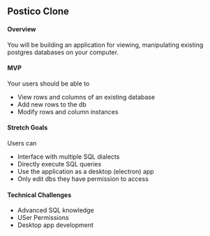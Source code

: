 ## Postico Clone

#### Overview
You will be building an application for viewing, manipulating existing postgres databases on your computer. 


#### MVP
Your users should be able to
* View rows and columns of an existing database
* Add new rows to the db
* Modify rows and column instances

#### Stretch Goals
Users can
* Interface with multiple SQL dialects
* Directly execute SQL queries
* Use the application as a desktop (electron) app
* Only edit dbs they have permission to access

#### Technical Challenges
* Advanced SQL knowledge
* USer Permissions
* Desktop app development


